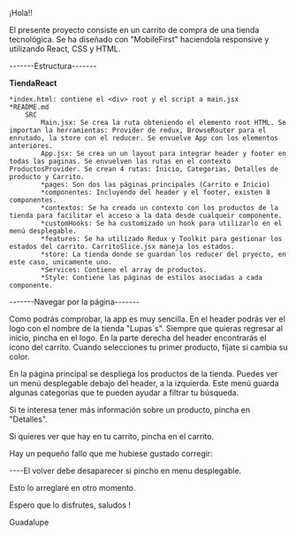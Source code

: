 ¡Hola!!

El presente proyecto consiste en un carrito de compra de una tienda tecnológica. Se ha diseñado con "MobileFirst" haciendola responsive y  utilizando React, CSS y HTML.

-------Estructura-------

**TiendaReact**

    *index.html: contiene el <div> root y el script a main.jsx
    *README.md
        SRC
            Main.jsx: Se crea la ruta obteniendo el elemento root HTML. Se importan la herramientas: Provider de redux, BrowseRouter para el enrutado, la store con el reducer. Se envuelve App con los elementos anteriores.
            App.jsx: Se crea un un layout para integrar header y footer en todas las paginas. Se envuelven las rutas en el contexto ProductosProvider. Se crean 4 rutas: Inicio, Categorias, Detalles de producto y Carrito.
            *pages: Son dos las páginas principales (Carrito e Inicio)
            *componentes: Incluyendo del header y el footer, existen 8 componentes.
            *contextos: Se ha creado un contexto con los productos de la tienda para facilitar el acceso a la data desde cualqueir componente.
            *customHooks: Se ha customizado un hook para utilizarlo en el menú desplegable.
            *features: Se ha utilizado Redux y Toolkit para gestionar los estados del carrito. CarritoSlice.jsx maneja los estados.
            *store: La tienda donde se guardan los reducer del pryecto, en este caso, unicamente uno.
            *Services: Contiene el array de productos.
            *Style: Contiene las páginas de estilos asociadas a cada componente.

-------Navegar por la página-------

Como podrás comprobar, la app es muy sencilla. 
En el header podrás ver el logo con el nombre de la tienda "Lupas`s". Siempre que quieras regresar al inicio, pincha en el logo. En la parte derecha del header encontrarás el icono del carrito. Cuando selecciones tu primer producto, fíjate si cambia su color.

En la página principal se despliega los productos de la tienda. Puedes ver un menú desplegable debajo del header, a la izquierda. Este menú guarda algunas categorías que te pueden ayudar a filtrar tu búsqueda.

Si te interesa tener más información sobre un producto, pincha en "Detalles".

Si quieres ver que hay en tu carrito, pincha en el carrito.

Hay un pequeño fallo que me hubiese gustado corregir:

----El volver debe desaparecer si pincho en menu desplegable.

Esto lo arreglaré en otro momento.

Espero que lo disfrutes, saludos !

Guadalupe


